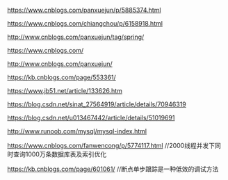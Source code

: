 https://www.cnblogs.com/panxuejun/p/5885374.html

https://www.cnblogs.com/chiangchou/p/6158918.html


http://www.cnblogs.com/panxuejun/tag/spring/


https://www.cnblogs.com/

http://www.cnblogs.com/panxuejun/

https://kb.cnblogs.com/page/553361/



https://www.jb51.net/article/133626.htm

https://blog.csdn.net/sinat_27564919/article/details/70946319

https://blog.csdn.net/u013467442/article/details/51019691

http://www.runoob.com/mysql/mysql-index.html


https://www.cnblogs.com/fanwencong/p/5774117.html      //2000线程并发下同时查询1000万条数据库表及索引优化


https://kb.cnblogs.com/page/601061/   //断点单步跟踪是一种低效的调试方法
